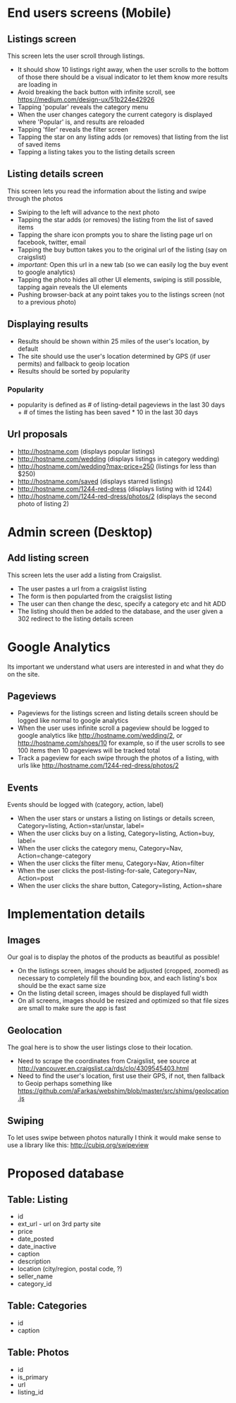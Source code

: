 # End users screens (Mobile)

## Listings screen
This screen lets the user scroll through listings.
- It should show 10 listings right away, when the user scrolls to the bottom of those there should be a visual indicator to let them know more results are loading in
- Avoid breaking the back button with infinite scroll, see https://medium.com/design-ux/51b224e42926
- Tapping 'popular' reveals the category menu
- When the user changes category the current category is displayed where 'Popular' is, and results are reloaded
- Tapping 'filer' reveals the filter screen
- Tapping the star on any listing adds (or removes) that listing from the list of saved items
- Tapping a listing takes you to the listing details screen

## Listing details screen
This screen lets you read the information about the listing and swipe through the photos
- Swiping to the left will advance to the next photo
- Tapping the star adds (or removes) the listing from the list of saved items
- Tapping the share icon prompts you to share the listing page url on facebook, twitter, email
- Tapping the buy button takes you to the original url of the listing (say on craigslist)
 - *important*: Open this url in a new tab (so we can easily log the buy event to google analytics)
- Tapping the photo hides all other UI elements, swiping is still possible, tapping again reveals the UI elements
- Pushing browser-back at any point takes you to the listings screen (not to a previous photo)

## Displaying results
- Results should be shown within 25 miles of the user's location, by default
- The site should use the user's location determined by GPS (if user permits) and fallback to geoip location
- Results should be sorted by popularity

### Popularity
- popularity is defined as # of listing-detail pageviews in the last 30 days + # of times the listing has been saved * 10 in the last 30 days

## Url proposals
- http://hostname.com (displays popular listings)
- http://hostname.com/wedding (displays listings in category wedding)
- http://hostname.com/wedding?max-price=250 (listings for less than $250)
- http://hostname.com/saved (displays starred listings)
- http://hostname.com/1244-red-dress (displays listing with id 1244)
- http://hostname.com/1244-red-dress/photos/2 (displays the second photo of listing 2)

# Admin screen (Desktop)

## Add listing screen
This screen lets the user add a listing from Craigslist.
- The user pastes a url from a craigslist listing
- The form is then popularted from the craigslist listing
- The user can then change the desc, specify a category etc and hit ADD
- The listing should then be added to the database, and the user given a 302 redirect to the listing details screen

# Google Analytics
Its important we understand what users are interested in and what they do on the site. 

## Pageviews
- Pageviews for the listings screen and listing details screen should be logged like normal to google analytics
- When the user uses infinite scroll a pageview should be logged to google analytics like http://hostname.com/wedding/2, or http://hostname.com/shoes/10 for example, so if the user scrolls to see 100 items then 10 pageviews will be tracked total
- Track a pageview for each swipe through the photos of a listing, with urls like http://hostname.com/1244-red-dress/photos/2
 
## Events
Events should be logged with (category, action, label)
- When the user stars or unstars a listing on listings or details screen, Category=listing, Action=star/unstar, label=<listing-url>
- When the user clicks buy on a listing, Category=listing, Action=buy, label=<original-url>
- When the user clicks the category menu, Category=Nav, Action=change-category
- When the user clicks the filter menu, Category=Nav, Ation=filter
- When the user clicks the post-listing-for-sale, Category=Nav, Action=post
- When the user clicks the share button, Category=listing, Action=share

# Implementation details
## Images
Our goal is to display the photos of the products as beautiful as possible!

- On the listings screen, images should be adjusted (cropped, zoomed) as necessary to completely fill the bounding box, and each listing's box should be the exact same size
- On the listing detail screen, images should be displayed full width
- On all screens, images should be resized and optimized so that file sizes are small to make sure the app is fast

## Geolocation
The goal here is to show the user listings close to their location.

- Need to scrape the coordinates from Craigslist, see source at http://vancouver.en.craigslist.ca/rds/clo/4309545403.html <div id="map" data-latitude="49.129146" data-longitude="-122.663574"></div>
- Need to find the user's location, first use their GPS, if not, then fallback to Geoip perhaps something like https://github.com/aFarkas/webshim/blob/master/src/shims/geolocation.js

## Swiping

To let uses swipe between photos naturally I think it would make sense to use a library like this: http://cubiq.org/swipeview

# Proposed database

## Table: Listing
- id
- ext_url - url on 3rd party site
- price
- date_posted
- date_inactive
- caption
- description
- location (city/region, postal code, ?)
- seller_name
- category_id

## Table: Categories
- id
- caption

## Table: Photos
- id
- is_primary
- url
- listing_id

